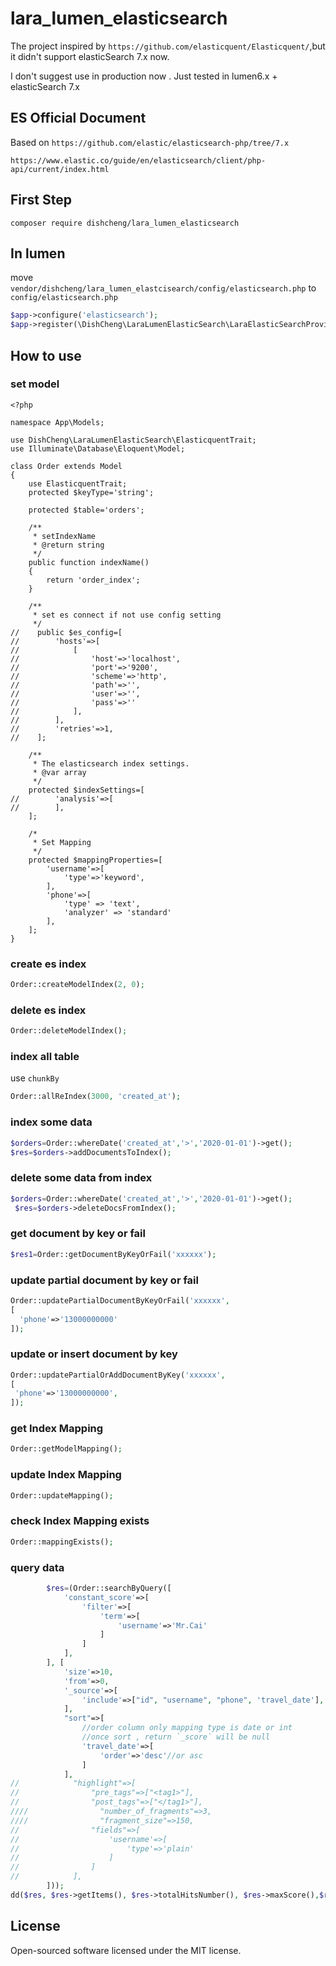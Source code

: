 lara_lumen_elasticsearch
=====
The project inspired by `https://github.com/elasticquent/Elasticquent/`,but it didn't support elasticSearch 7.x now.

I don't suggest use in production now . Just tested in lumen6.x + elasticSearch 7.x

## ES Official Document
Based on `https://github.com/elastic/elasticsearch-php/tree/7.x`

`https://www.elastic.co/guide/en/elasticsearch/client/php-api/current/index.html`

## First Step
```
composer require dishcheng/lara_lumen_elasticsearch
```

## In lumen
move `vendor/dishcheng/lara_lumen_elastcisearch/config/elasticsearch.php` to `config/elasticsearch.php`


```php
$app->configure('elasticsearch');
$app->register(\DishCheng\LaraLumenElasticSearch\LaraElasticSearchProvider::class);
```

## How to use
### set model
```
<?php

namespace App\Models;

use DishCheng\LaraLumenElasticSearch\ElasticquentTrait;
use Illuminate\Database\Eloquent\Model;

class Order extends Model
{
    use ElasticquentTrait;
    protected $keyType='string';

    protected $table='orders';
    
    /**
     * setIndexName
     * @return string
     */
    public function indexName()
    {
        return 'order_index';
    }

    /**
     * set es connect if not use config setting
     */
//    public $es_config=[
//        'hosts'=>[
//            [
//                'host'=>'localhost',
//                'port'=>'9200',
//                'scheme'=>'http',
//                'path'=>'',
//                'user'=>'',
//                'pass'=>''
//            ],
//        ],
//        'retries'=>1,
//    ];

    /**
     * The elasticsearch index settings.
     * @var array
     */
    protected $indexSettings=[
//        'analysis'=>[
//        ],
    ];

    /*
     * Set Mapping
     */
    protected $mappingProperties=[
        'username'=>[
            'type'=>'keyword',
        ],
        'phone'=>[
            'type' => 'text',
            'analyzer' => 'standard'
        ],
    ];
}

```

### create es index
```php
Order::createModelIndex(2, 0);
```

### delete es index
```php
Order::deleteModelIndex();
```

### index all  table
use `chunkBy`
```php
Order::allReIndex(3000, 'created_at');
```

### index some data
```php
$orders=Order::whereDate('created_at','>','2020-01-01')->get();
$res=$orders->addDocumentsToIndex();
```

### delete some data from index
```php
$orders=Order::whereDate('created_at','>','2020-01-01')->get();
 $res=$orders->deleteDocsFromIndex();
```

### get document by key or fail
```php
$res1=Order::getDocumentByKeyOrFail('xxxxxx');
```

### update partial document by key or fail
```php
Order::updatePartialDocumentByKeyOrFail('xxxxxx',
[
  'phone'=>'13000000000'
]);
```

### update or insert document by key
```php
Order::updatePartialOrAddDocumentByKey('xxxxxx',
[
 'phone'=>'13000000000',
]);
```

### get Index Mapping
```php
Order::getModelMapping();
```

### update Index Mapping
```php
Order::updateMapping();
```

### check Index Mapping exists
```php
Order::mappingExists();
```

### query data
```php
        $res=(Order::searchByQuery([
            'constant_score'=>[
                'filter'=>[
                    'term'=>[
                        'username'=>'Mr.Cai'
                    ]
                ]
            ],
        ], [
            'size'=>10,
            'from'=>0,
            '_source'=>[
                'include'=>["id", "username", "phone", 'travel_date'],
            ],
            "sort"=>[
                //order column only mapping type is date or int
                //once sort , return `_score` will be null
                'travel_date'=>[
                    'order'=>'desc'//or asc
                ]
            ],
//            "highlight"=>[
//                "pre_tags"=>["<tag1>"],
//                "post_tags"=>["</tag1>"],
////                "number_of_fragments"=>3,
////                "fragment_size"=>150,
//                "fields"=>[
//                    'username'=>[
//                        'type'=>'plain'
//                    ]
//                ]
//            ],
        ]));
dd($res, $res->getItems(), $res->totalHitsNumber(), $res->maxScore(),$res->getAggregations(),$res->getHits());
```



## License
Open-sourced software licensed under the MIT license.